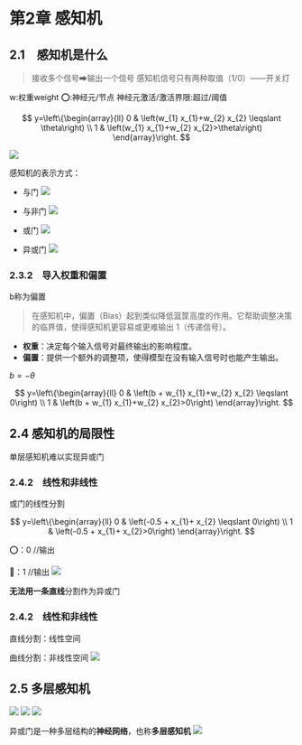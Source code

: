 # 第2章 感知机
## 2.1　感知机是什么
> 接收多个信号➡输出一个信号
> 感知机信号只有两种取值（1/0）——开关灯

w:权重weight
⭕:神经元/节点
神经元激活/激活界限:超过/阈值


$$ 
y=\left\{\begin{array}{ll}
0 & \left(w_{1} x_{1}+w_{2} x_{2} \leqslant \theta\right) \\
1 & \left(w_{1} x_{1}+w_{2} x_{2}>\theta\right)
\end{array}\right.
$$

![](images/Pasted%20image%2020240619173402.png)

感知机的表示方式：

- 与门
![](images/Pasted%20image%2020240619174226.png)

- 与非门
![](images/Pasted%20image%2020240619174239.png)

- 或门
![](images/Pasted%20image%2020240619174248.png)

- 异或门
![](images/Pasted%20image%2020240619174306.png)


### 2.3.2　导入权重和偏置
b称为偏置
> 在感知机中，偏置（Bias）起到类似降低篮筐高度的作用。它帮助调整决策的临界值，使得感知机更容易或更难输出 1（传递信号）。

- **权重**：决定每个输入信号对最终输出的影响程度。
- **偏置**：提供一个额外的调整项，使得模型在没有输入信号时也能产生输出。


$b = -θ$

$$
y=\left\{\begin{array}{ll}
0 & \left(b + w_{1} x_{1}+w_{2} x_{2} \leqslant 0\right) \\
1 & \left(b + w_{1} x_{1}+w_{2} x_{2}>0\right)
\end{array}\right.
$$

## 2.4 感知机的局限性
单层感知机难以实现异或门

### 2.4.2　线性和非线性
或门的线性分割

$$
y=\left\{\begin{array}{ll}
0 & \left(-0.5 + x_{1}+ x_{2} \leqslant 0\right) \\
1 & \left(-0.5 + x_{1}+ x_{2}>0\right)
\end{array}\right.
$$

⭕：0 //输出

🔺：1 //输出
![](images/Pasted%20image%2020240619174904.png)

**无法用一条直线**分割作为异或门

### 2.4.2　线性和非线性
直线分割：线性空间

曲线分割：非线性空间
![](images/Pasted%20image%2020240619175253.png)


## 2.5 多层感知机
![](images/Pasted%20image%2020240619175417.png)
![](images/Pasted%20image%2020240619175356.png)
![](images/Pasted%20image%2020240619175451.png)

异或门是一种多层结构的**神经网络**，也称**多层感知机**
![](images/Pasted%20image%2020240619175539.png)
